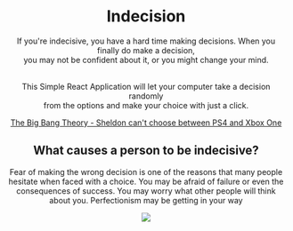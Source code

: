 <div align="center">
  <h1>Indecision</h1>
If you're indecisive, you have a hard time making decisions. When you finally do make a decision,<br/> you may not be confident about it, or you might change your mind.<br/><br/>
  
This Simple React Application will let your computer take a decision randomly<br/>
from the options and make your choice with just a click.<br/>

<a href="https://www.youtube.com/watch?v=gZA2770_f84" target="_blank">The Big Bang Theory - Sheldon can't choose between PS4 and Xbox One</a>

## What causes a person to be indecisive?
Fear of making the wrong decision is one of the reasons that many people hesitate when faced with a choice. You may be afraid of failure or even the consequences of success. You may worry what other people will think about you. Perfectionism may be getting in your way

<img src="https://img.shields.io/badge/Vercel-000000?style=for-the-badge&logo=vercel&logoColor=white"/>
<div>

